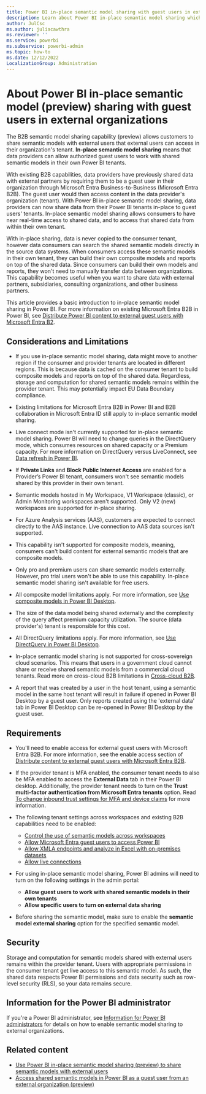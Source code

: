 ```yaml
---
title: Power BI in-place semantic model sharing with guest users in external organizations (preview)
description: Learn about Power BI in-place semantic model sharing which allows you to share semantic models with external guest users in their own tenants.
author: JulCsc
ms.author: juliacawthra
ms.reviewer: ''
ms.service: powerbi
ms.subservice: powerbi-admin
ms.topic: how-to
ms.date: 12/12/2022
LocalizationGroup: Administration
---
```


# About Power BI in-place semantic model (preview) sharing with guest users in external organizations

The B2B semantic model sharing capability (preview) allows customers to share semantic models with external users that external users can access in their organization's tenant. **In-place semantic model sharing** means that data providers can allow authorized guest users to work with shared semantic models in their own Power BI tenants.

With existing B2B capabilities, data providers have previously shared data with external partners by requiring them to be a guest user in their organization through Microsoft Entra Business-to-Business (Microsoft Entra B2B). The guest user would then access content in the data provider's organization (tenant). With Power BI in-place semantic model sharing, data providers can now share data from their Power BI tenants in-place to guest users' tenants. In-place semantic model sharing allows consumers to have near real-time access to shared data, and to access that shared data from within their own tenant.  

With in-place sharing, data is never copied to the consumer tenant, however data consumers can search the shared semantic models directly in the source data systems. When consumers access these semantic models in their own tenant, they can build their own composite models and reports on top of the shared data. Since consumers can build their own models and reports, they won't need to manually transfer data between organizations. This capability becomes useful when you want to share data with external partners, subsidiaries, consulting organizations, and other business partners. 

This article provides a basic introduction to in-place semantic model sharing in Power BI. For more information on existing Microsoft Entra B2B in Power BI, see [Distribute Power BI content to external guest users with Microsoft Entra B2](/fabric/enterprise/powerbi/service-admin-entra-b2b).

## Considerations and Limitations 

- If you use in-place semantic model sharing, data might move to another region if the consumer and provider tenants are located in different regions. This is because data is cached on the consumer tenant to build composite models and reports on top of the shared data. Regardless, storage and computation for shared semantic models remains within the provider tenant. This may potentially impact EU Data Boundary compliance.

- Existing limitations for Microsoft Entra B2B in Power BI and B2B collaboration in Microsoft Entra ID still apply to in-place semantic model sharing.  

- Live connect mode isn't currently supported for in-place semantic model sharing. Power BI will need to change queries in the DirectQuery mode, which consumes resources on shared capacity or a Premium capacity. For more information on DirectQuery versus LiveConnect, see [Data refresh in Power BI](../connect-data/refresh-data.md#semantic-models-in-directquery-mode).

- If **Private Links** and **Block Public Internet Access** are enabled for a Provider’s Power BI tenant, consumers won't see semantic models shared by this provider in their own tenant. 

- Semantic models hosted in My Workspace, V1 Workspace (classic), or Admin Monitoring workspaces aren't supported. Only V2 (new) workspaces are supported for in-place sharing.

- For Azure Analysis services (AAS), customers are expected to connect directly to the AAS instance. Live connection to AAS data sources isn't supported.

- This capability isn't supported for composite models, meaning, consumers can't build content for external semantic models that are composite models.

- Only pro and premium users can share semantic models externally. However, pro trial users won't be able to use this capability. In-place semantic model sharing isn't available for free users.  

- All composite model limitations apply. For more information, see [Use composite models in Power BI Desktop](../transform-model/desktop-composite-models.md#considerations-and-limitations). 

- The size of the data model being shared externally and the complexity of the query affect premium capacity utilization. The source (data provider's) tenant is responsible for this cost.

- All DirectQuery limitations apply. For more information, see [Use DirectQuery in Power BI Desktop](../connect-data/desktop-use-directquery.md#considerations-and-limitations).

- In-place semantic model sharing is not supported for cross-sovereign cloud scenarios. This means that users in a government cloud cannot share or receive shared semantic models from a commercial cloud tenants. Read more on cross-cloud B2B limitations in [Cross-cloud B2B](/fabric/enterprise/powerbi/service-admin-entra-b2b#cross-cloud-b2b).

- A report that was created by a user in the host tenant, using a semantic model in the same host tenant will result in failure if opened in Power BI Desktop by a guest user. Only reports created using the 'external data' tab in Power BI Desktop can be re-opened in Power BI Desktop by the guest user.

## Requirements

- You'll need to enable access for external guest users with Microsoft Entra B2B. For more information, see the enable access section of [Distribute content to external guest users with Microsoft Entra B2B](/fabric/enterprise/powerbi/service-admin-entra-b2b#enable-invite-external-users-to-your-organization-setting).

- If the provider tenant is MFA enabled, the consumer tenant needs to also be MFA enabled to access the **External Data** tab in their Power BI desktop. Additionally, the provider tenant needs to turn on the **Trust multi-factor authentication from Microsoft Entra tenants** option. Read [To change inbound trust settings for MFA and device claims](/azure/active-directory/external-identities/cross-tenant-access-settings-b2b-collaboration#to-change-inbound-trust-settings-for-mfa-and-device-claims) for more information.

- The following tenant settings across workspaces and existing B2B capabilities need to be enabled: 
    - [Control the use of semantic models across workspaces](../connect-data/service-datasets-admin-across-workspaces.md)
    - [Allow Microsoft Entra guest users to access Power BI](../guidance/whitepaper-azure-b2b-power-bi.md) 
    - [Allow XMLA endpoints and analyze in Excel with on-premises datasets](../enterprise/service-premium-connect-tools.md)
    - [Allow live connections](/fabric/admin/service-admin-portal-export-sharing)

- For using in-place semantic model sharing, Power BI admins will need to turn on the following settings in the admin portal: 
    - **Allow guest users to work with shared semantic models in their own tenants**
    - **Allow specific users to turn on external data sharing** 

- Before sharing the semantic model, make sure to enable the **semantic model external sharing** option for the specified semantic model. 

## Security

Storage and computation for semantic models shared with external users remains within the provider tenant. Users with appropriate permissions in the consumer tenant get live access to this semantic model. As such, the shared data respects Power BI permissions and data security such as row-level security (RLS), so your data remains secure. 

## Information for the Power BI administrator

If you're a Power BI administrator, see [Information for Power BI administrators](./service-dataset-external-org-share-admin.md) for details on how to enable semantic model sharing to external organizations.

## Related content

- [Use Power BI in-place semantic model sharing (preview) to share semantic models with external users](service-dataset-external-org-share-provider.md)
- [Access shared semantic models in Power BI as a guest user from an external organization (preview)](service-dataset-external-org-share-view.md)
